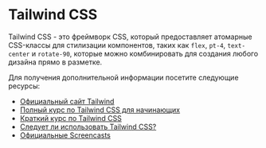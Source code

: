 # Tailwind CSS

Tailwind CSS - это фреймворк CSS, который предоставляет атомарные CSS-классы для стилизации компонентов, таких как `flex`, `pt-4`, `text-center` и `rotate-90`, которые можно комбинировать для создания любого дизайна прямо в разметке.

Для получения дополнительной информации посетите следующие ресурсы:

- [Официальный сайт Tailwind](https://tailwindcss.com)
- [Полный курс по Tailwind CSS для начинающих](https://www.youtube.com/watch?v=lCxcTsOHrjo)
- [Краткий курс по Tailwind CSS](https://www.youtube.com/watch?v=UBOj6rqRUME)
- [Следует ли использовать Tailwind CSS?](https://www.youtube.com/watch?v=hdGsFpZ0J2E)
- [Официальные Screencasts](https://www.youtube.com/c/TailwindLabs/videos)
